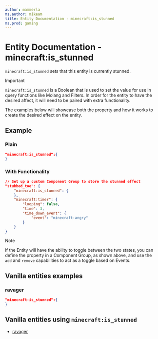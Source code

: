 ```yaml
---
author: mammerla
ms.author: mikeam
title: Entity Documentation - minecraft:is_stunned
ms.prod: gaming
---
```


# Entity Documentation -  minecraft:is_stunned

`minecraft:is_stunned` sets that this entity is currently stunned.

> [!IMPORTANT]
> `minecraft:is_stunned` is a Boolean that is used to set the value for use in query functions like Molang and Filters. In order for the entity to have the desired affect, it will need to be paired with extra functionality.
>
> The examples below will showcase both the property and how it works to create the desired effect on the entity.

## Example

### Plain

```json
"minecraft:is_stunned":{
}
```

### With Functionality

```json
// Set up a custom Component Group to store the stunned effect
"stubbed_toe": {
    "minecraft:is_stunned": {
    },
    "minecraft:timer": {
        "looping": false,
        "time": 3,
        "time_down_event": {
            "event": "minecraft:angry"
        }
    }
}
```

> [!NOTE]
> If the Entity will have the ability to toggle between the two states, you can define the property in a Component Group, as shown above, and use the `add` and `remove` capabilities to act as a toggle based on Events.

## Vanilla entities examples

### ravager

```json
"minecraft:is_stunned":{
}
```

## Vanilla entities using `minecraft:is_stunned`

- [ravager](../../../../Source/VanillaBehaviorPack_Snippets/entities/ravager.md)

